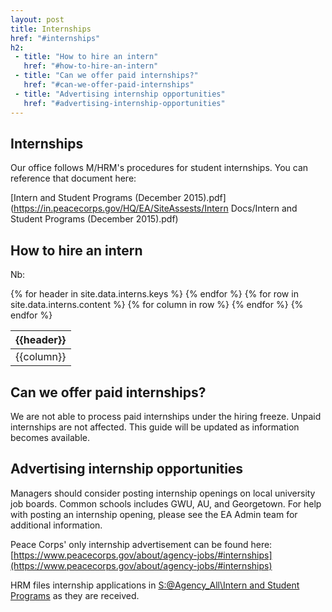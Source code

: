 ```yaml
---
layout: post
title: Internships
href: "#internships"
h2:
 - title: "How to hire an intern"
   href: "#how-to-hire-an-intern"
 - title: "Can we offer paid internships?"
   href: "#can-we-offer-paid-internships"
 - title: "Advertising internship opportunities"
   href: "#advertising-internship-opportunities"
---
```

## Internships
Our office follows M/HRM's procedures for student internships. You can reference that document here:

<span class="fa fa-file-pdf-o" markdown="0"></span> [Intern and Student Programs (December 2015).pdf](https://in.peacecorps.gov/HQ/EA/SiteAssests/Intern Docs/Intern and Student Programs (December 2015).pdf)

## How to hire an intern
Nb:
<table class="table table-hover table-responsive">
  <thead class="thead-default">
    <tr>
    {% for header in site.data.interns.keys %}
      <th>{{header}}</th>
    {% endfor %}
    </tr>
  </thead>
  <tbody>
    {% for row in site.data.interns.content %}
    <tr>
    {% for column in row %}
      <td>{{column}}</td>
    {% endfor %}
    </tr>
    {% endfor %}
  </tbody>
</table>

## Can we offer paid internships?
We are not able to process paid internships under the hiring freeze. Unpaid internships are not affected. This guide will be updated as information becomes available.

## Advertising internship opportunities
Managers should consider posting internship openings on local university job boards. Common schools includes GWU, AU, and Georgetown. For help with posting an internship opening, please see the EA Admin team for additional information.

Peace Corps' only internship advertisement can be found here:
[https://www.peacecorps.gov/about/agency-jobs/#internships](https://www.peacecorps.gov/about/agency-jobs/#internships)

HRM files internship applications in <u>S:\@Agency_All\Intern and Student Programs</u> as they are received.
